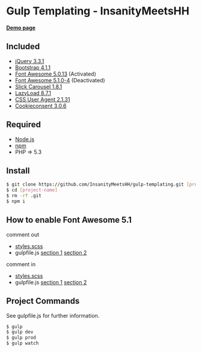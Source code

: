 # Gulp Templating - InsanityMeetsHH

[**Demo page**](http://gulp.insanitymeetshh.net)

## Included
* [jQuery 3.3.1](http://jquery.com)
* [Bootstrap 4.1.1](https://getbootstrap.com)
* [Font Awesome 5.0.13](https://fontawesome.com) (Activated)
* [Font Awesome 5.1.0-4](https://fontawesome.com) (Deactivated)
* [Slick Carousel 1.8.1](http://kenwheeler.github.io/slick/)
* [LazyLoad 8.7.1](https://www.andreaverlicchi.eu/lazyload/)
* [CSS User Agent 2.1.31](https://www.npmjs.com/package/cssuseragent)
* [Cookieconsent 3.0.6](https://github.com/insites/cookieconsent)

## Required
* [Node.js](http://nodejs.org/en/download/)
* [npm](http://www.npmjs.com/get-npm)
* PHP => 5.3

## Install
```bash
$ git clone https://github.com/InsanityMeetsHH/gulp-templating.git [project-name]
$ cd [project-name]
$ rm -rf .git
$ npm i
```

## How to enable Font Awesome 5.1
comment out
* [styles.scss](https://github.com/InsanityMeetsHH/gulp-templating/blob/master/src/scss/styles.scss#L4)
* gulpfile.js [section 1](https://github.com/InsanityMeetsHH/gulp-templating/blob/master/gulpfile.js#L32) [section 2](https://github.com/InsanityMeetsHH/gulp-templating/blob/master/gulpfile.js#L65)

comment in
* [styles.scss](https://github.com/InsanityMeetsHH/gulp-templating/blob/master/src/scss/styles.scss#L5)
* gulpfile.js [section 1](https://github.com/InsanityMeetsHH/gulp-templating/blob/master/gulpfile.js#L33-L36) [section 2](https://github.com/InsanityMeetsHH/gulp-templating/blob/master/gulpfile.js#L66)

## Project Commands
See gulpfile.js for further information.
```bash
$ gulp
$ gulp dev
$ gulp prod
$ gulp watch
```